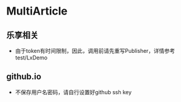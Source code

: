 # MultiArticle

## 乐享相关
+ 由于token有时间限制，因此，调用前请先重写Publisher，详情参考test/LxDemo

## github.io
+ 不保存用户名密码，请自行设置好github ssh key

